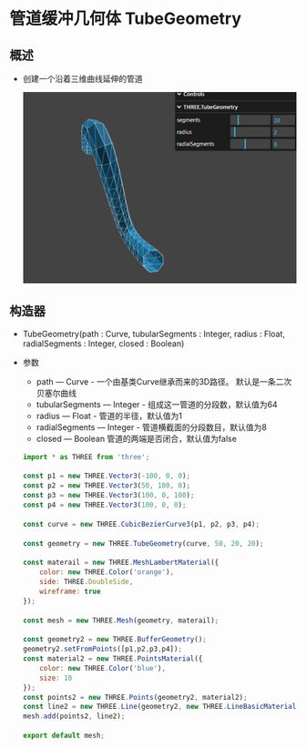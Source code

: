# 管道缓冲几何体 TubeGeometry

## 概述

+ 创建一个沿着三维曲线延伸的管道

  ![alt text](images/管道缓冲几何体.gif)

## 构造器

+ TubeGeometry(path : Curve, tubularSegments : Integer, radius : Float, radialSegments : Integer, closed : Boolean)

+ 参数

  + path — Curve - 一个由基类Curve继承而来的3D路径。 默认是一条二次贝塞尔曲线
  + tubularSegments — Integer - 组成这一管道的分段数，默认值为64
  + radius — Float - 管道的半径，默认值为1
  + radialSegments — Integer - 管道横截面的分段数目，默认值为8
  + closed — Boolean 管道的两端是否闭合，默认值为false

  ```js
  import * as THREE from 'three';

  const p1 = new THREE.Vector3(-100, 0, 0);
  const p2 = new THREE.Vector3(50, 100, 0);
  const p3 = new THREE.Vector3(100, 0, 100);
  const p4 = new THREE.Vector3(100, 0, 0);

  const curve = new THREE.CubicBezierCurve3(p1, p2, p3, p4);

  const geometry = new THREE.TubeGeometry(curve, 50, 20, 20);

  const materail = new THREE.MeshLambertMaterial({
      color: new THREE.Color('orange'),
      side: THREE.DoubleSide,
      wireframe: true
  });

  const mesh = new THREE.Mesh(geometry, materail);

  const geometry2 = new THREE.BufferGeometry();
  geometry2.setFromPoints([p1,p2,p3,p4]);
  const material2 = new THREE.PointsMaterial({
      color: new THREE.Color('blue'),
      size: 10
  });
  const points2 = new THREE.Points(geometry2, material2);
  const line2 = new THREE.Line(geometry2, new THREE.LineBasicMaterial());
  mesh.add(points2, line2);

  export default mesh;
  ```
